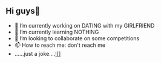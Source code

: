 ## Hi guys👋
- 🔭 I’m currently working on DATING with my GIRLFRIEND
- 🌱 I’m currently learning NOTHING
- 👯 I’m looking to collaborate on some competitions
- 📫 How to reach me: don't reach me
- ......just a joke....[![]](https://simpleicons.org/icons/wechat.svg)

<!--
**PanN729/PanN729** is a ✨ _special_ ✨ repository because its `README.md` (this file) appears on your GitHub profile.

Here are some ideas to get you started:

- 🔭 I’m currently working on ...
- 🌱 I’m currently learning ...
- 👯 I’m looking to collaborate on ...
- 🤔 I’m looking for help with ...
- 💬 Ask me about ...
- 📫 How to reach me: ...
- 😄 Pronouns: ...
- ⚡ Fun fact: ...
-->
